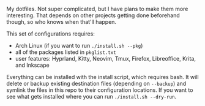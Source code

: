 My dotfiles. Not super complicated, but I have plans to make them more
interesting. That depends on other projects getting done beforehand though, so
who knows when that'll happen.

This set of configurations requires:

- Arch Linux (if you want to run `./install.sh --pkg`)
- all of the packages listed in `pkglist.txt`
- user features: Hyprland, Kitty, Neovim, Tmux, Firefox, Libreoffice, Krita, and
  Inkscape

Everything can be installed with the install script, which requires bash. It
will delete or backup existing destination files (depending on `--backup`) and
symlink the files in this repo to their configuration locations. If you want to
see what gets installed where you can run `./install.sh --dry-run`.
